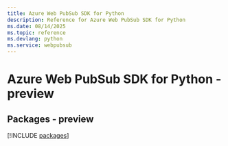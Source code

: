 ```yaml
---
title: Azure Web PubSub SDK for Python
description: Reference for Azure Web PubSub SDK for Python
ms.date: 08/14/2025
ms.topic: reference
ms.devlang: python
ms.service: webpubsub
---
```

# Azure Web PubSub SDK for Python - preview
## Packages - preview
[!INCLUDE [packages](web-pubsub-index.md)]